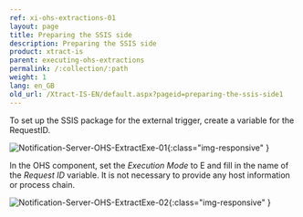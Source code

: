 ```yaml
---
ref: xi-ohs-extractions-01
layout: page
title: Preparing the SSIS side
description: Preparing the SSIS side
product: xtract-is
parent: executing-ohs-extractions
permalink: /:collection/:path
weight: 1
lang: en_GB
old_url: /Xtract-IS-EN/default.aspx?pageid=preparing-the-ssis-side1
---
```


To set up the SSIS package for the external trigger, create a variable for the RequestID.

![Notification-Server-OHS-ExtractExe-01](/img/content/Notification-Server-OHS-ExtractExe-01.png){:class="img-responsive" }

In the OHS component, set the *Execution Mode* to E and fill in the name of the *Request ID* variable. It is not necessary to provide any host information or process chain.

![Notification-Server-OHS-ExtractExe-02](/img/content/Notification-Server-OHS-ExtractExe-02.png){:class="img-responsive" }

